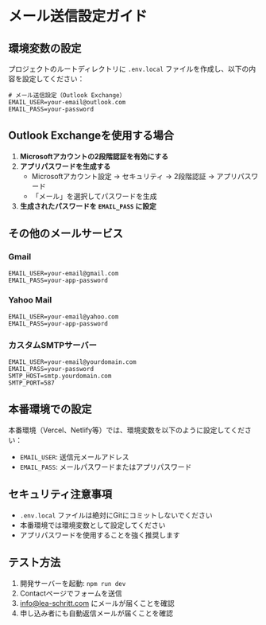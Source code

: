 # メール送信設定ガイド

## 環境変数の設定

プロジェクトのルートディレクトリに `.env.local` ファイルを作成し、以下の内容を設定してください：

```env
# メール送信設定（Outlook Exchange）
EMAIL_USER=your-email@outlook.com
EMAIL_PASS=your-password
```

## Outlook Exchangeを使用する場合

1. **Microsoftアカウントの2段階認証を有効にする**
2. **アプリパスワードを生成する**
   - Microsoftアカウント設定 → セキュリティ → 2段階認証 → アプリパスワード
   - 「メール」を選択してパスワードを生成
3. **生成されたパスワードを `EMAIL_PASS` に設定**

## その他のメールサービス

### Gmail
```env
EMAIL_USER=your-email@gmail.com
EMAIL_PASS=your-app-password
```

### Yahoo Mail
```env
EMAIL_USER=your-email@yahoo.com
EMAIL_PASS=your-app-password
```

### カスタムSMTPサーバー
```env
EMAIL_USER=your-email@yourdomain.com
EMAIL_PASS=your-password
SMTP_HOST=smtp.yourdomain.com
SMTP_PORT=587
```

## 本番環境での設定

本番環境（Vercel、Netlify等）では、環境変数を以下のように設定してください：

- `EMAIL_USER`: 送信元メールアドレス
- `EMAIL_PASS`: メールパスワードまたはアプリパスワード

## セキュリティ注意事項

- `.env.local` ファイルは絶対にGitにコミットしないでください
- 本番環境では環境変数として設定してください
- アプリパスワードを使用することを強く推奨します

## テスト方法

1. 開発サーバーを起動: `npm run dev`
2. Contactページでフォームを送信
3. info@lea-schritt.com にメールが届くことを確認
4. 申し込み者にも自動返信メールが届くことを確認
